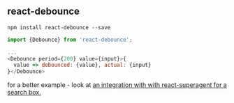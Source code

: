 react-debounce
---
`npm install react-debounce --save`

```js
import {Debounce} from 'react-debounce';

...
<Debounce period={200} value={input}>{
  value => debounced: {value}, actual: {input}
}</Debounce>
```

for a better example - look at [an integration with with react-superagent for a search box.](https://github.com/threepointone/react-superagent/blob/master/examples/simple/app.js)